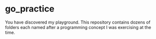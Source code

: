 # go_practice

You have discovered my playground.
This repository contains dozens of folders each named after a programming
concept I was exercising at the time.
